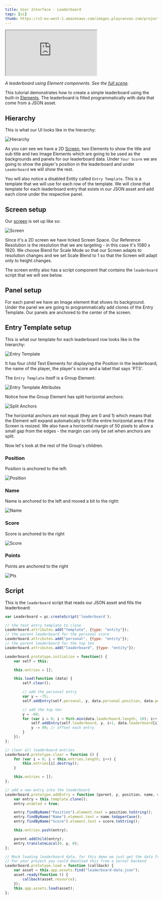 ```yaml
---
title: User Interface - Leaderboard
tags: [ui]
thumb: https://s3-eu-west-1.amazonaws.com/images.playcanvas.com/projects/12/501980/2D16F7-image-75.jpg
---
```


<div className="iframe-container">
    <iframe loading="lazy" src="https://playcanv.as/p/nbMbtAGH/" title="User Interface - Leaderboard"></iframe>
</div>

*A leaderboard using Element components. See the [full scene][1].*

This tutorial demonstrates how to create a simple leaderboard using the built-in [Elements][2]. The leaderboard is filled programmatically with data that come from a JSON asset.

## Hierarchy

This is what our UI looks like in the hierarchy:

![Hierarchy](/images/tutorials/ui/leaderboard/hierarchy.png)

As you can see we have a 2D [Screen][3], two Elements to show the title and sub title and two Image Elements which are going to be used as the backgrounds and panels for our leaderboard data. Under `Your Score` we are going to show the player's position in the leaderboard and under `Leaderboard` we will show the rest.

You will also notice a disabled Entity called `Entry Template`. This is a template that we will use for each row of the template. We will clone that template for each leaderboard entry that exists in our JSON asset and add each clone under the respective panel.

## Screen setup

Our [screen][3] is set up like so:

![Screen](/images/tutorials/ui/leaderboard/screen.png)

Since it's a 2D screen we have ticked Screen Space. Our Reference Resolution is the resolution that we are targeting - in this case it's 1080 x 1920. We choose Blend for Scale Mode so that our Screen adapts to resolution changes and we set Scale Blend to 1 so that the Screen will adapt only to height changes.

The screen entity also has a script component that contains the `leaderboard` script that we will see below.

## Panel setup

For each panel we have an Image element that shows its background. Under the panel we are going to programmatically add clones of the Entry Template. Our panels are anchored to the center of the screen.

## Entry Template setup

This is what our template for each leaderboard row looks like in the hierarchy:

![Entry Template](/images/tutorials/ui/leaderboard/template.png)

It has four child Text Elements for displaying the Position in the leaderboard, the name of the player, the player's score and a label that says 'PTS'.

The `Entry Template` itself is a Group Element:

![Entry Template Attributes](/images/tutorials/ui/leaderboard/group.png)

Notice how the Group Element has split horizontal anchors:

![Split Anchors](/images/tutorials/ui/leaderboard/split-anchors.png)

The horizontal anchors are not equal (they are 0 and 1) which means that the Element will expand automatically to fill the entire horizontal area if the Screen is resized. We also have a horizontal margin of 50 pixels to allow a small gap from the edges - the margin can only be set when anchors are split.

Now let's look at the rest of the Group's children.

### Position

Position is anchored to the left:

![Position](/images/tutorials/ui/leaderboard/position.png)

### Name

Name is anchored to the left and moved a bit to the right:

![Name](/images/tutorials/ui/leaderboard/name.png)

### Score

Score is anchored to the right

![Score](/images/tutorials/ui/leaderboard/score.png)

### Points

Points are anchored to the right

![Pts](/images/tutorials/ui/leaderboard/pts.png)

## Script

This is the `leaderboard` script that reads our JSON asset and fills the leaderboard:

```javascript
var Leaderboard = pc.createScript('leaderboard');

// the text entry template to clone
Leaderboard.attributes.add("template", {type: "entity"});
// the parent leaderboard for the personal score
Leaderboard.attributes.add("personal", {type: "entity"});
// the parent leaderboard for the top ten
Leaderboard.attributes.add("leaderboard", {type: "entity"});

Leaderboard.prototype.initialize = function() {
    var self = this;

    this.entries = [];

    this.load(function (data) {
        self.clear();

        // add the personal entry
        var y = -75;
        self.addEntry(self.personal, y, data.personal.position, data.personal.name, data.personal.score);

        // add the top ten
        y = -60;
        for (var i = 0; i < Math.min(data.leaderboard.length, 10); i++) {
            self.addEntry(self.leaderboard, y, i+1, data.leaderboard[i].name, data.leaderboard[i].score);
            y -= 99; // offset each entry
        }
    });
};

// clear all leaderboard entries
Leaderboard.prototype.clear = function () {
    for (var i = 0; i < this.entries.length; i++) {
        this.entries[i].destroy();
    }

    this.entries = [];
};

// add a new entry into the leaderboard
Leaderboard.prototype.addEntry = function (parent, y, position, name, score) {
    var entry = this.template.clone();
    entry.enabled = true;

    entry.findByName("Position").element.text = position.toString();
    entry.findByName("Name").element.text = name.toUpperCase();
    entry.findByName("Score").element.text = score.toString();

    this.entries.push(entry);

    parent.addChild(entry);
    entry.translateLocal(0, y, 0);
};

// Mock loading leaderboard data, for this demo we just get the data from a JSON file in the project
// For your project you could download this from a server backend
Leaderboard.prototype.load = function (callback) {
    var asset = this.app.assets.find("leaderboard-data.json");
    asset.ready(function () {
        callback(asset.resource);
    });
    this.app.assets.load(asset);
};
```

[1]: https://playcanvas.com/editor/scene/547907
[2]: /user-manual/user-interface/elements/
[3]: /user-manual/user-interface/screens/
